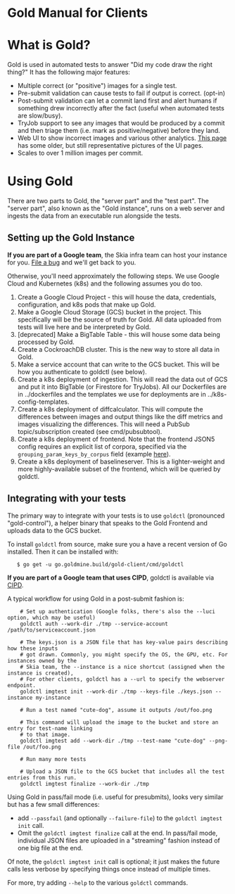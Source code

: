 # Gold Manual for Clients

# What is Gold?

Gold is used in automated tests to answer "Did my code draw the right thing?"
It has the following major features:

- Multiple correct (or "positive") images for a single test.
- Pre-submit validation can cause tests to fail if output is correct. (opt-in)
- Post-submit validation can let a commit land first and alert humans if something
  drew incorrectly after the fact (useful when automated tests are slow/busy).
- TryJob support to see any images that would be produced by a commit and then triage them
  (i.e. mark as positive/negative) before they land.
- Web UI to show incorrect images and various other analytics.
  [This page](https://skia.org/dev/testing/skiagold) has some older, but still representative
  pictures of the UI pages.
- Scales to over 1 million images per commit.

# Using Gold

There are two parts to Gold, the "server part" and the "test part". The "server part", also known as
the "Gold instance", runs on a web server and ingests the data from an executable run alongside the
tests.

## Setting up the Gold Instance

**If you are part of a Google team**, the Skia infra team can host your instance for you.
[File a bug](https://bugs.chromium.org/p/skia/issues/entry?template=New+Gold+Instance) and we'll
get back to you.

Otherwise, you'll need approximately the following steps. We use Google Cloud and Kubernetes (k8s)
and the following assumes you do too.

1.  Create a Google Cloud Project - this will house the data, credentials, configuration, and
    k8s pods that make up Gold.
2.  Make a Google Cloud Storage (GCS) bucket in the project. This specifically will be the source
    of truth for Gold. All data uploaded from tests will live here and be interpreted by Gold.
3.  [deprecated] Make a BigTable Table - this will house some data being processed by Gold.
4.  Create a CockroachDB cluster. This is the new way to store all data in Gold.
5.  Make a service account that can write to the GCS bucket. This will be how you authenticate to
    goldctl (see below).
6.  Create a k8s deployment of ingestion. This will read the data out of GCS and put it into
    BigTable (or Firestore for TryJobs). All our Dockerfiles are in ../dockerfiles
    and the templates we use for deployments are in ../k8s-config-templates.
7.  Create a k8s deployment of diffcalculator. This will compute the differences between images
    and output things like the diff metrics and images visualizing the differences. This will
    need a PubSub topic/subscription created (see cmd/pubsubtool).
8.  Create a k8s deployment of frontend. Note that the frontend JSON5 config requires an explicit
    list of corpora, specified via the `grouping_param_keys_by_corpus` field (example
    [here](https://skia.googlesource.com/buildbot/+/c5ee68d7af3fbad01dc5675f1c6b1e98c17c4d3a/golden/k8s-instances/chrome/chrome-frontend.json5#19)).
9.  Create a k8s deployment of baselineserver. This is a lighter-weight and more highly-available
    subset of the frontend, which will be queried by goldctl.

## Integrating with your tests

The primary way to integrate with your tests is to use `goldctl` (pronounced "gold-control"),
a helper binary that speaks to the Gold Frontend and uploads data to the GCS bucket.

To install `goldctl` from source, make sure you a have a recent version of Go installed.
Then it can be installed with:

```console
   $ go get -u go.goldmine.build/gold-client/cmd/goldctl
```

**If you are part of a Google team that uses CIPD**, goldctl is available via
[CIPD](https://chrome-infra-packages.appspot.com/p/skia/tools/goldctl).

A typical workflow for using Gold in a post-submit fashion is:

```console
    # Set up authentication (Google folks, there's also the --luci option, which may be useful)
    goldctl auth --work-dir ./tmp --service-account /path/to/serviceaccount.json

    # The keys.json is a JSON file that has key-value pairs describing how these inputs
    # got drawn. Commonly, you might specify the OS, the GPU, etc. For instances owned by the
    # Skia team, the --instance is a nice shortcut (assigned when the instance is created),
    # For other clients, goldctl has a --url to specify the webserver endpoint.
    goldctl imgtest init --work-dir ./tmp --keys-file ./keys.json --instance my-instance

    # Run a test named "cute-dog", assume it outputs /out/foo.png

    # This command will upload the image to the bucket and store an entry for test-name linking
    # to that image.
    goldctl imgtest add --work-dir ./tmp --test-name "cute-dog" --png-file /out/foo.png

    # Run many more tests

    # Upload a JSON file to the GCS bucket that includes all the test entries from this run.
    goldctl imgtest finalize --work-dir ./tmp
```

Using Gold in pass/fail mode (i.e. useful for presubmits), looks very similar but has a few
small differences:

- add `--passfail` (and optionally `--failure-file`) to the `goldctl imgtest init` call.
- Omit the `goldctl imgtest finalize` call at the end. In pass/fail mode, individual JSON files
  are uploaded in a "streaming" fashion instead of one big file at the end.

Of note, the `goldctl imgtest init` call is optional; it just makes the future calls less verbose
by specifying things once instead of multiple times.

For more, try adding `--help` to the various `goldctl` commands.
